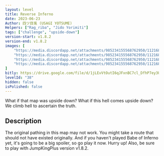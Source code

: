 ```yaml
---
layout: level
title: Reverse Inferno
date: 2023-06-23
Author: 四ツ目兎 (USAGI YOTSUME)
Helpers: ["Rag_riba", "Jido Yorimiti"]
tags: ["challenge", "upside-down"]
version-start: v1.8.2
version-end: v1.8.2
images: [
    "https://media.discordapp.net/attachments/985234155568762950/1121686164244545556/ReBoITITLE_0000_-_.png?width=1205&height=903",
	"https://media.discordapp.net/attachments/985234155568762950/1121686163862855781/ReBoi1_-_.png?width=600&height=450",
	"https://media.discordapp.net/attachments/985234155568762950/1121686163430850610/ReBoi21_-_.png?width=600&height=450",
	"https://media.discordapp.net/attachments/985234155568762950/1121686163091103804/ReBoi3_-_.png?width=600&height=450"
]
bitly: https://drive.google.com/file/d/1jLEvVtOutI6qJFxnBC7cl_DfhP7ey3UA/view?usp=sharing
levelId: "38"
hidden: false
isPolished: false
---
```


What if that map was upside down? What if this hell comes upside down? We climb hell to ascertain the truth.

<!-- more -->

<div id="description">
    <h2>Description</h2>
    <p>The original pathing in this map may not work. You might take a route that should not have existed originally. And if you haven't played Babe of Inferno yet, it's going to be a big spoiler, so go play it now. Hurry up! Also, be sure to play with JumpKingPlus version v1.8.2.</p>
</div>